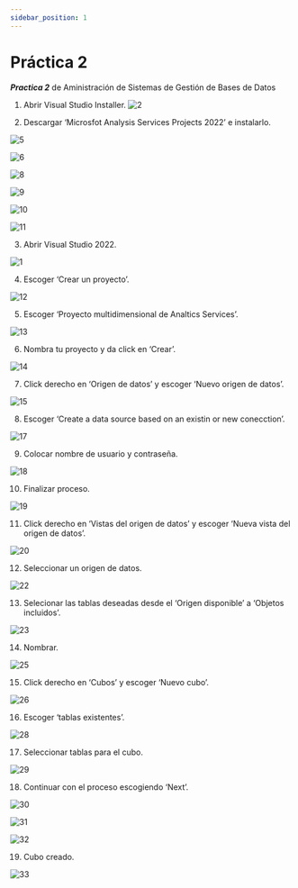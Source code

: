```yaml
---
sidebar_position: 1
---
```


# Práctica 2
***Practica 2*** de Aministración de Sistemas de Gestión de Bases de Datos 

1. Abrir Visual Studio Installer.
![2](./cubos/2.jpg)

2. Descargar ‘Microsfot Analysis Services Projects 2022’ e instalarlo.

![5](./cubos/5.jpg)

![6](./cubos/6.jpg)

![8](./cubos/8.jpg)

![9](./cubos/9.jpg)

![10](./cubos/10.jpg)

![11](./cubos/11.jpg)

3. Abrir Visual Studio 2022.

![1](./cubos/1.jpg)

4. Escoger ‘Crear un proyecto’.

![12](./cubos/12.jpg)

5. Escoger ‘Proyecto multidimensional de Analtics Services’.

![13](./cubos/13.jpg)

6. Nombra tu proyecto y da click en ‘Crear’.

![14](./cubos/14.jpg)

7. Click derecho en ‘Origen de datos’ y escoger ‘Nuevo origen de datos’.

![15](./cubos/15.jpg)

8. Escoger ‘Create a data source based on an existin or new conecction’.

![17](./cubos/17.jpg)

9. Colocar nombre de usuario y contraseña.

![18](./cubos/18.jpg)

10. Finalizar proceso.

![19](./cubos/19.jpg)

11. Click derecho en ‘Vistas del origen de datos’ y escoger ‘Nueva vista del origen de datos’.

![20](./cubos/20.jpg)

12. Seleccionar un origen de datos.

![22](./cubos/22.jpg)

13. Selecionar las tablas deseadas desde el ‘Origen disponible’ a ‘Objetos incluidos’.

![23](./cubos/23.jpg)

14. Nombrar.

![25](./cubos/25.jpg)

15. Click derecho en ‘Cubos’ y escoger ‘Nuevo cubo’.

![26](./cubos/26.jpg)

16. Escoger ‘tablas existentes’.

![28](./cubos/28.jpg)

17. Seleccionar tablas para el cubo.

![29](./cubos/29.jpg)

18. Continuar con el proceso escogiendo ‘Next’.

![30](./cubos/30.jpg)

![31](./cubos/31.jpg)

![32](./cubos/32.jpg)

19. Cubo creado.

![33](./cubos/33.jpg)
